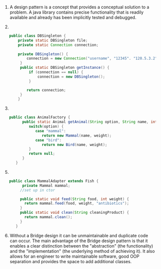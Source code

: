 1. A design pattern  is a concept that provides a conceptual solution to a problem. A java library contains precise functionality that is readily available and already has been implicitly tested and debugged.

2.
```java
   public class DBSingleton {
       private static DBSingleton file;
       private static Connection connection;
   
       private DBSingleton() {
           connection = new Connection("username", "12345". "120.5.3.2");
        }
        public static DBSingleton getInstance() {
            if (connection == null) {
                connection = new DBSingleton();
            }

           return connection;
        }
       }
```
3.
```java
   public class AnimalFactory {
         public static Animal getAnimal(String option, String name, int weight){
            switch(option) {
               case "mammal":
                  return new Mammal(name, weight);
               case "bird":
                  return new Bird(name, weight);
            }
            return null;
         }
      }
```

5.
```java
   public class MammalAdapter extends Fish {
         private Mammal mammal;
        //set up in ctor

        public static void feed(String food, int weight) {
          return mammal.feed(food, weight, "antibiotics");
        }
        public static void clean(String cleaningProduct) {
          return mammal.clean();
        }
      }
```
 
6. Without a Bridge design it can be unmaintainable and duplicate code can occur. The main advantage of the Bridge design pattern is that it enables a clear distinction between the "abstraction" (the functionality) and the "implementation" (the underlying method of achieving it). It also allows for an engineer to write maintainable software, good OOP separation and provides the space to add additional classes.
